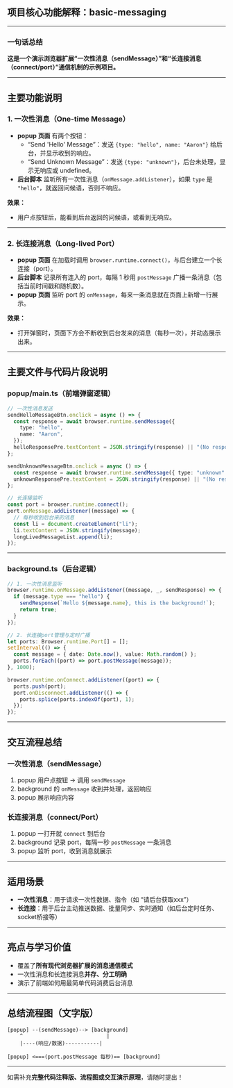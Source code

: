 ## 项目核心功能解释：basic-messaging

---

### 一句话总结

**这是一个演示浏览器扩展“一次性消息（sendMessage）”和“长连接消息（connect/port）”通信机制的示例项目。**

---

## 主要功能说明

### 1. 一次性消息（One-time Message）

- **popup 页面** 有两个按钮：
  - “Send 'Hello' Message”：发送 `{type: "hello", name: "Aaron"}` 给后台，并显示收到的响应。
  - “Send Unknown Message”：发送 `{type: "unknown"}`，后台未处理，显示无响应或 undefined。
- **后台脚本** 监听所有一次性消息（`onMessage.addListener`），如果 `type` 是 `"hello"`，就返回问候语，否则不响应。

**效果：**

- 用户点按钮后，能看到后台返回的问候语，或看到无响应。

---

### 2. 长连接消息（Long-lived Port）

- **popup 页面** 在加载时调用 `browser.runtime.connect()`，与后台建立一个长连接（port）。
- **后台脚本** 记录所有连入的 port，每隔 1 秒用 `postMessage` 广播一条消息（包括当前时间戳和随机数）。
- **popup 页面** 监听 port 的 `onMessage`，每来一条消息就在页面上新增一行展示。

**效果：**

- 打开弹窗时，页面下方会不断收到后台发来的消息（每秒一次），并动态展示出来。

---

## 主要文件与代码片段说明

### popup/main.ts（前端弹窗逻辑）

```typescript
// 一次性消息发送
sendHelloMessageBtn.onclick = async () => {
  const response = await browser.runtime.sendMessage({
    type: "hello",
    name: "Aaron",
  });
  helloResponsePre.textContent = JSON.stringify(response) || "(No response)";
};

sendUnknownMessageBtn.onclick = async () => {
  const response = await browser.runtime.sendMessage({ type: "unknown" });
  unknownResponsePre.textContent = JSON.stringify(response) || "(No response)";
};

// 长连接监听
const port = browser.runtime.connect();
port.onMessage.addListener((message) => {
  // 每秒收到后台来的消息
  const li = document.createElement("li");
  li.textContent = JSON.stringify(message);
  longLivedMessageList.append(li);
});
```

---

### background.ts（后台逻辑）

```typescript
// 1. 一次性消息监听
browser.runtime.onMessage.addListener((message, _, sendResponse) => {
  if (message.type === "hello") {
    sendResponse(`Hello ${message.name}, this is the background!`);
    return true;
  }
});

// 2. 长连接port管理与定时广播
let ports: Browser.runtime.Port[] = [];
setInterval(() => {
  const message = { date: Date.now(), value: Math.random() };
  ports.forEach((port) => port.postMessage(message));
}, 1000);

browser.runtime.onConnect.addListener((port) => {
  ports.push(port);
  port.onDisconnect.addListener(() => {
    ports.splice(ports.indexOf(port), 1);
  });
});
```

---

## 交互流程总结

### 一次性消息（sendMessage）

1. popup 用户点按钮 -> 调用 `sendMessage`
2. background 的 `onMessage` 收到并处理，返回响应
3. popup 展示响应内容

### 长连接消息（connect/Port）

1. popup 一打开就 `connect` 到后台
2. background 记录 port，每隔一秒 `postMessage` 一条消息
3. popup 监听 port，收到消息就展示

---

## 适用场景

- **一次性消息**：用于请求一次性数据、指令（如 “请后台获取xxx”）
- **长连接**：用于后台主动推送数据、批量同步、实时通知（如后台定时任务、socket桥接等）

---

## 亮点与学习价值

- 覆盖了**所有现代浏览器扩展的消息通信模式**
- 一次性消息和长连接消息**并存、分工明确**
- 演示了前端如何用最简单代码消费后台消息

---

## 总结流程图（文字版）

```
[popup] --(sendMessage)--> [background]
    ^                           |
    |----(响应/数据)-----------|

[popup] <===(port.postMessage 每秒)== [background]
```

---

如需补充**完整代码注释版、流程图或交互演示原理**，请随时提出！
